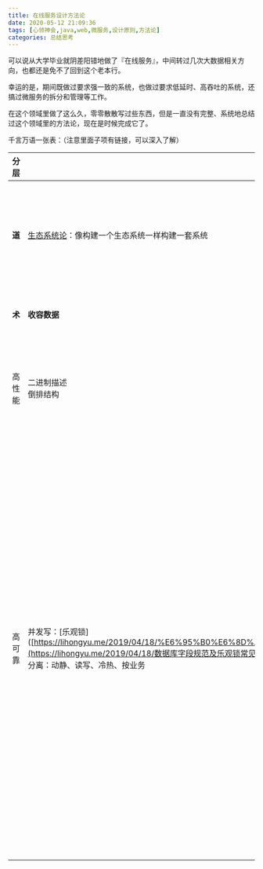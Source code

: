 ```yaml
---
title: 在线服务设计方法论
date: 2020-05-12 21:09:36
tags: [心领神会,java,web,微服务,设计原则,方法论]
categories: 总结思考
---
```

可以说从大学毕业就阴差阳错地做了『在线服务』，中间转过几次大数据相关方向，也都还是免不了回到这个老本行。

幸运的是，期间既做过要求强一致的系统，也做过要求低延时、高吞吐的系统，还搞过微服务的拆分和管理等工作。

在这个领域里做了这么久，零零散散写过些东西，但是一直没有完整、系统地总结过这个领域里的方法论，现在是时候完成它了。

千言万语一张表：（注意里面子项有链接，可以深入了解）

<!-- more -->

|分层|细节|||
| ------ | -------------------------------------------------------- | ------------------------------- | -------------------- |
| **道** | [生态系统论](https://mp.weixin.qq.com/s/saFW6DfkSenR5rg9KlY5uA)：像构建一个生态系统一样构建一套系统 | [控制逻辑正交](https://coolshell.cn/articles/10652.html)：惊为天人的高层次抽象 |                      |
| **术** | **收容数据**                                             | **处理数据**                    | **产出数据**         |
| 高性能 | 二进制描述<br />倒排结构                                 | 分治<br />优秀的算法喜欢有序的数据<br />无锁 | [牺牲精确性](https://mp.weixin.qq.com/s/TDJz9WLQercAvlMhHc1QDQ)<br />[缓存](https://coolshell.cn/articles/17416.html) |
| 高可靠 | 并发写：[乐观锁]([https://lihongyu.me/2019/04/18/%E6%95%B0%E6%8D%AE%E5%BA%93%E5%AD%97%E6%AE%B5%E8%A7%84%E8%8C%83%E5%8F%8A%E4%B9%90%E8%A7%82%E9%94%81%E5%B8%B8%E8%A7%81%E9%94%99%E8%AF%AF/](https://lihongyu.me/2019/04/18/数据库字段规范及乐观锁常见错误/)<br />分离：动静、读写、冷热、按业务<br /> | 【失败】fast fail原则<br />【状态】无状态设计<br />【依赖】尽量不依赖，<br />必须依赖的尽量异步依赖，<br />必须要同步依赖的就四步曲：<br />打日志，加超时，加限流，加降级 | 幂等 |
